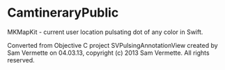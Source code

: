 # CamtineraryPublic

MKMapKit - current user location pulsating dot of any color in Swift. 

Converted from Objective C project SVPulsingAnnotationView created by Sam Vermette on 04.03.13, copyright (c) 2013 Sam Vermette. All rights reserved.

